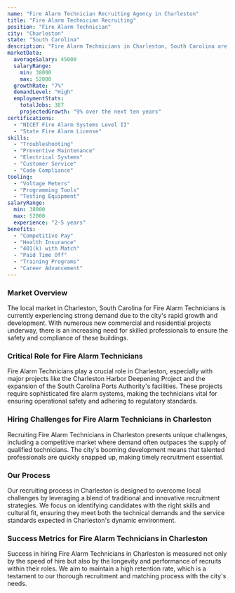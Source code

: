 ```yaml
---
name: "Fire Alarm Technician Recruiting Agency in Charleston"
title: "Fire Alarm Technician Recruiting"
position: "Fire Alarm Technician"
city: "Charleston"
state: "South Carolina"
description: "Fire Alarm Technicians in Charleston, South Carolina are responsible for installing, maintaining, and repairing fire alarm systems to ensure they are functioning correctly."
marketData:
  averageSalary: 45000
  salaryRange:
    min: 38000
    max: 52000
  growthRate: "7%"
  demandLevel: "High"
  employmentStats:
    totalJobs: 387
    projectedGrowth: "9% over the next ten years"
certifications:
  - "NICET Fire Alarm Systems Level II"
  - "State Fire Alarm License"
skills:
  - "Troubleshooting"
  - "Preventive Maintenance"
  - "Electrical Systems"
  - "Customer Service"
  - "Code Compliance"
tooling:
  - "Voltage Meters"
  - "Programming Tools"
  - "Testing Equipment"
salaryRange:
  min: 38000
  max: 52000
  experience: "2-5 years"
benefits:
  - "Competitive Pay"
  - "Health Insurance"
  - "401(k) with Match"
  - "Paid Time Off"
  - "Training Programs"
  - "Career Advancement"
---
```


### Market Overview
The local market in Charleston, South Carolina for Fire Alarm Technicians is currently experiencing strong demand due to the city's rapid growth and development. With numerous new commercial and residential projects underway, there is an increasing need for skilled professionals to ensure the safety and compliance of these buildings.

### Critical Role for Fire Alarm Technicians
Fire Alarm Technicians play a crucial role in Charleston, especially with major projects like the Charleston Harbor Deepening Project and the expansion of the South Carolina Ports Authority's facilities. These projects require sophisticated fire alarm systems, making the technicians vital for ensuring operational safety and adhering to regulatory standards.

### Hiring Challenges for Fire Alarm Technicians in Charleston
Recruiting Fire Alarm Technicians in Charleston presents unique challenges, including a competitive market where demand often outpaces the supply of qualified technicians. The city's booming development means that talented professionals are quickly snapped up, making timely recruitment essential.

### Our Process
Our recruiting process in Charleston is designed to overcome local challenges by leveraging a blend of traditional and innovative recruitment strategies. We focus on identifying candidates with the right skills and cultural fit, ensuring they meet both the technical demands and the service standards expected in Charleston's dynamic environment.

### Success Metrics for Fire Alarm Technicians in Charleston
Success in hiring Fire Alarm Technicians in Charleston is measured not only by the speed of hire but also by the longevity and performance of recruits within their roles. We aim to maintain a high retention rate, which is a testament to our thorough recruitment and matching process with the city's needs.